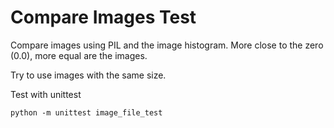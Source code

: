 Compare Images Test
===================

Compare images using PIL and the image histogram.
More close to the zero (0.0), more equal are the images.

Try to use images with the same size.

Test with unittest
```
python -m unittest image_file_test
```
